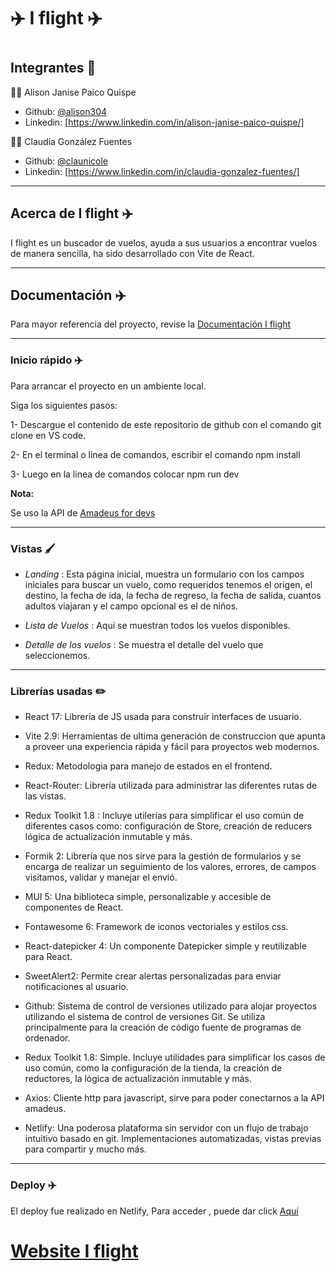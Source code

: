 <h1> ✈️ I flight ✈️ <h1>


## Integrantes 🎏

👩‍✈️ Alison Janise Paico Quispe
- Github: [@alison304](https://github.com/alison304/)
- Linkedin: [https://www.linkedin.com/in/alison-janise-paico-quispe/]

👩‍✈️ Claudia González Fuentes 
- Github: [@claunicole](https://github.com/claunicole)
- Linkedin: [https://www.linkedin.com/in/claudia-gonzalez-fuentes/]

---

## Acerca de I flight ✈️

I flight es un buscador de vuelos, ayuda a sus usuarios a encontrar vuelos de manera sencilla, ha sido desarrollado con Vite de React.

---

## Documentación ✈️

Para mayor referencia del proyecto, revise la [Documentación I flight](https://drive.google.com/file/d/1RlXG6yKPYXY9cs8yivstK6gjTw3ZGbFI/view?usp=sharing)

---
### Inicio rápido ✈️

Para arrancar el proyecto en un ambiente local.

Siga los siguientes pasos:

1- Descargue el contenido de este repositorio de github con el comando git clone en VS code.

2- En el terminal o linea de comandos, escribir el comando npm install

3- Luego en la linea de comandos colocar npm run dev

**Nota:**

Se uso la API de [Amadeus for devs](https://developers.amadeus.com/self-service/category/air/api-doc/flight-offers-search/api-reference)

---

### Vistas 🖌️

-   *Landing* : Esta página inicial, muestra un formulario con los campos iniciales para buscar un vuelo, como requeridos tenemos el origen, el destino, la fecha de ida, la fecha de regreso, la fecha de salida, cuantos adultos viajaran y el campo opcional es el de niños.
    
-   *Lista de Vuelos* : Aquí se muestran todos los vuelos disponibles.
    
-   *Detalle de los vuelos* : Se muestra el detalle del vuelo que seleccionemos. 

---

### Librerías usadas ✏️

- React 17: Librería de JS usada para construir interfaces de usuario.

- Vite 2.9: Herramientas de ultima generación de construccion que apunta a proveer una experiencia rápida y fácil para proyectos web modernos. 

- Redux:  Metodologia para manejo de estados en el frontend.

- React-Router: Librería utilizada para administrar las diferentes rutas de las vistas.

- Redux Toolkit 1.8 : Incluye utilerías para simplificar el uso común de diferentes casos como: configuración de Store, creación de reducers lógica de actualización inmutable y más.

- Formik 2: Librería que nos sirve para la gestión de formularios y se encarga de realizar un seguimiento de los valores, errores, de campos visitamos, validar y manejar el envió.

- MUI 5: Una biblioteca simple, personalizable y accesible de componentes de React.

- Fontawesome 6: Framework de iconos vectoriales y estilos css.

- React-datepicker 4: Un componente Datepicker simple y reutilizable para React.

- SweetAlert2: Permite crear alertas personalizadas para enviar notificaciones al usuario.

- Github: Sistema de control de versiones utilizado para alojar proyectos utilizando el sistema de control de versiones Git. Se utiliza principalmente para la creación de código fuente de programas de ordenador. 

- Redux Toolkit 1.8: Simple. Incluye utilidades para simplificar los casos de uso común, como la configuración de la tienda, la creación de reductores, la lógica de actualización inmutable y más.
- Axios: Cliente http para javascript, sirve para poder conectarnos a la API amadeus.

- Netlify: Una poderosa plataforma sin servidor con un flujo de trabajo intuitivo basado en git. Implementaciones automatizadas, vistas previas para compartir y mucho más.

---

### Deploy ✈️

El deploy fue realizado en Netlify, Para acceder , puede dar click [Aquí](https://keen-kitsune-30b2f1.netlify.app)

# [Website I flight](https://keen-kitsune-30b2f1.netlify.app)
